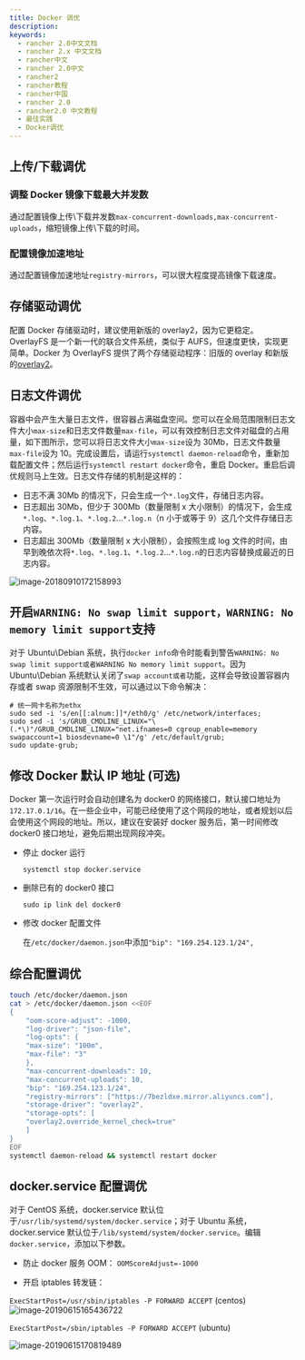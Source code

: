 ```yaml
---
title: Docker 调优
description:
keywords:
  - rancher 2.0中文文档
  - rancher 2.x 中文文档
  - rancher中文
  - rancher 2.0中文
  - rancher2
  - rancher教程
  - rancher中国
  - rancher 2.0
  - rancher2.0 中文教程
  - 最佳实践
  - Docker调优
---
```


## 上传/下载调优

### 调整 Docker 镜像下载最大并发数

通过配置镜像上传\下载并发数`max-concurrent-downloads,max-concurrent-uploads`，缩短镜像上传\下载的时间。

### 配置镜像加速地址

通过配置镜像加速地址`registry-mirrors`，可以很大程度提高镜像下载速度。

## 存储驱动调优

配置 Docker 存储驱动时，建议使用新版的 overlay2，因为它更稳定。OverlayFS 是一个新一代的联合文件系统，类似于 AUFS，但速度更快，实现更简单。Docker 为 OverlayFS 提供了两个存储驱动程序：旧版的 overlay 和新版的[overlay2](https://docs.docker.com/storage/storagedriver/overlayfs-driver/)。

## 日志文件调优

容器中会产生大量日志文件，很容器占满磁盘空间。您可以在全局范围限制日志文件大小`max-size`和日志文件数量`max-file`，可以有效控制日志文件对磁盘的占用量，如下图所示，您可以将日志文件大小`max-size`设为 30Mb，日志文件数量`max-file`设为 10。完成设置后，请运行`systemctl daemon-reload`命令，重新加载配置文件；然后运行`systemctl restart docker`命令，重启 Docker。重启后调优规则马上生效。日志文件存储的机制是这样的：

- 日志不满 30Mb 的情况下，只会生成一个`*.log`文件，存储日志内容。
- 日志超出 30Mb，但少于 300Mb（数量限制 x 大小限制）的情况下，会生成`*.log`、`*.log.1`、`*.log.2`...`*.log.n`（n 小于或等于 9）这几个文件存储日志内容。
- 日志超出 300Mb（数量限制 x 大小限制），会按照生成 log 文件的时间，由早到晚依次将`*.log`、`*.log.1`、`*.log.2`...`*.log.n`的日志内容替换成最近的日志内容。

![image-20180910172158993](/img/rancher/old-doc/image-20180910172158993.png)

## 开启`WARNING: No swap limit support，WARNING: No memory limit support`支持

对于 Ubuntu\Debian 系统，执行`docker info`命令时能看到警告`WARNING: No swap limit support或者WARNING No memory limit support`。因为 Ubuntu\Debian 系统默认关闭了`swap account或者`功能，这样会导致设置容器内存或者 swap 资源限制不生效，可以通过以下命令解决：

```
# 统一网卡名称为ethx
sudo sed -i 's/en[[:alnum:]]*/eth0/g' /etc/network/interfaces;
sudo sed -i 's/GRUB_CMDLINE_LINUX="\(.*\)"/GRUB_CMDLINE_LINUX="net.ifnames=0 cgroup_enable=memory swapaccount=1 biosdevname=0 \1"/g' /etc/default/grub;
sudo update-grub;
```

## 修改 Docker 默认 IP 地址 (可选)

Docker 第一次运行时会自动创建名为 docker0 的网络接口，默认接口地址为`172.17.0.1/16`。在一些企业中，可能已经使用了这个网段的地址，或者规划以后会使用这个网段的地址。所以，建议在安装好 docker 服务后，第一时间修改 docker0 接口地址，避免后期出现网段冲突。

- 停止 docker 运行

  `systemctl stop docker.service`

- 删除已有的 docker0 接口

  `sudo ip link del docker0`

- 修改 docker 配置文件

  在`/etc/docker/daemon.json`中添加`"bip": "169.254.123.1/24",`

## 综合配置调优

```bash
touch /etc/docker/daemon.json
cat > /etc/docker/daemon.json <<EOF
{
    "oom-score-adjust": -1000,
    "log-driver": "json-file",
    "log-opts": {
    "max-size": "100m",
    "max-file": "3"
    },
    "max-concurrent-downloads": 10,
    "max-concurrent-uploads": 10,
    "bip": "169.254.123.1/24",
    "registry-mirrors": ["https://7bezldxe.mirror.aliyuncs.com"],
    "storage-driver": "overlay2",
    "storage-opts": [
    "overlay2.override_kernel_check=true"
    ]
}
EOF
systemctl daemon-reload && systemctl restart docker
```

## docker.service 配置调优

对于 CentOS 系统，docker.service 默认位于`/usr/lib/systemd/system/docker.service`；对于 Ubuntu 系统，docker.service 默认位于`/lib/systemd/system/docker.service`。编辑`docker.service`，添加以下参数。

- 防止 docker 服务 OOM：
  `OOMScoreAdjust=-1000`

- 开启 iptables 转发链：

`ExecStartPost=/usr/sbin/iptables -P FORWARD ACCEPT` (centos)
![image-20190615165436722](/img/rancher/old-doc/image-20190615165436722.png)

`ExecStartPost=/sbin/iptables -P FORWARD ACCEPT` (ubuntu)

![image-20190615170819489](/img/rancher/old-doc/image-20190615170819489.png)

